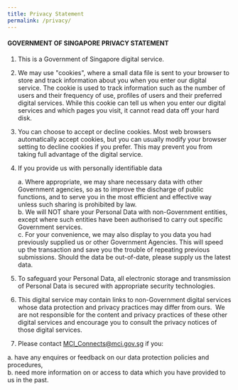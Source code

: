 ```yaml
---
title: Privacy Statement
permalink: /privacy/
---
```

#### GOVERNMENT OF SINGAPORE PRIVACY STATEMENT 

1. This is a Government of Singapore digital service.  
  
2. We may use "cookies", where a small data file is sent to your browser to store and track information about you when you enter our digital service. The cookie is used to track information such as the number of users and their frequency of use, profiles of users and their preferred digital services. While this cookie can tell us when you enter our digital services and which pages you visit, it cannot read data off your hard disk.  
  
3. You can choose to accept or decline cookies. Most web browsers automatically accept cookies, but you can usually modify your browser setting to decline cookies if you prefer. This may prevent you from taking full advantage of the digital service.   
  
4. If you provide us with personally identifiable data 

	a. Where appropriate, we may share necessary data with other Government agencies, so as to improve the discharge of public functions, and to serve you in the most efficient and effective way unless such sharing is prohibited by law.  
	b. We will NOT share your Personal Data with non-Government entities, except where such entities have been authorised to carry out specific Government services.  
	c. For your convenience, we may also display to you data you had previously supplied us or other Government Agencies. This will speed up the transaction and save you the trouble of repeating previous submissions. Should the data be out-of-date, please supply us the latest data.

5. To safeguard your Personal Data, all electronic storage and transmission of Personal Data is secured with appropriate security technologies.   
  
6. This digital service may contain links to non-Government digital services whose data protection and privacy practices may differ from ours.  We are not responsible for the content and privacy practices of these other digital services and encourage you to consult the privacy notices of those digital services.  
  
7. Please contact [MCI\_Connects@mci.gov.sg](mailto:MCI_Connects@mci.gov.sg) if you:

a. have any enquires or feedback on our data protection policies and procedures,  
b. need more information on or access to data which you have provided to us in the past.